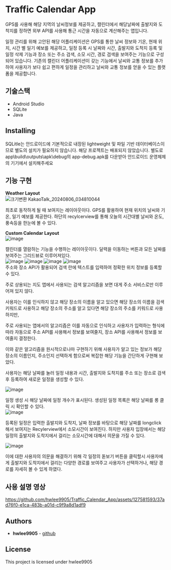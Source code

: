 # Traffic Calendar App
GPS를 사용해 해당 지역의 날씨정보를 제공하고,
캘린더에서 해당날짜에 출발지와 도착지를 정하면 외부 API를 사용해 통근 시간을 자동으로 계산해주는 앱입니다.

일정 관리를 위해 고안된 해당 어플리케이션은 GPS를 통한 날씨 정보와 기온, 현재 위치, 시간 별 일기 예보를 제공하고, 
일정 등록 시 날짜와 시간, 출발지와 도착지 등록 및 일정 삭제 기능과 장소 또는 주소 검색, 소모 시간, 경로 검색을 보여주는 기능으로 구성되어 있습니다.
기존의 캘린더 어플리케이션이 갖는 기능에서 날씨와 교통 정보를 추가하여 사용자가 보다 쉽고 편하게 일정을 관리하고 날씨와 교통 정보를 얻을 수 있는 플랫폼을 제공합니다.
## 기술스택
- Android Studio
- SQLite
- Java

## Installing

SQLitle는 안드로이드에 기본적으로 내장된 lightweight 및 파일 기반 데이터베이스이므로 별도의 설치가 필요하지 않습니다.
해당 프로젝트는 배포되지 않았습니다.
별도로 app\build\outputs\apk\debug의 app-debug.apk를 다운받아 안드로이드 운영체제의 기기에서 설치해주세요

## 기능 구현
**Weather Layout**</br>
![크기변환 KakaoTalk_20240806_034810044](https://github.com/user-attachments/assets/b0429707-2291-4153-8504-ddaeab2d3c2f)

 최초로 동작하게 될 때 보여지는 레이아웃이다. GPS를 활용하여 현재 위치의 날씨와 기온, 일기 예보를 제공한다.
 하단의 recylcerview를 통해 오늘의 시간대별 날씨와 온도, 풍속등을 한눈에 볼 수 있다.</br>
 
**Custom Calendar Layout**</br>
![image](https://github.com/hwlee9905/Traffic_Calendar_App/assets/127581593/c0d10fb6-08b5-4c9c-b1a5-58872cb86f68)


캘린더를 열람하는 기능을 수행하는 레이아웃이다. 달력을 이동하는 버튼과 모든 날짜를 보여주는 그리드뷰로 이루어져있다. </br>
![image](https://github.com/hwlee9905/Traffic_Calendar_App/assets/127581593/536c3deb-0792-426d-87fb-0529ab0c4f7a)
![image](https://github.com/hwlee9905/Traffic_Calendar_App/assets/127581593/61153f9a-4d45-4741-97d3-2c762f3997c2)
![image](https://github.com/hwlee9905/Traffic_Calendar_App/assets/127581593/9f18dac3-affc-4855-9b11-b071f2acd91d)
![image](https://github.com/hwlee9905/Traffic_Calendar_App/assets/127581593/0bb9ca75-e6f2-4bc5-9c73-412fef1ca61c)</br>
주소와 장소 API가 활용되어 검색 란에 텍스트를 입력하여 정확한 위치 정보를 등록할 수 있다. </br>

주로 상용되는 지도 앱에서 사용되는 검색 알고리즘을 보면 대게 주소 서비스로만 이루어져 있지 않다. 

사용자는 이를 인식하지 않고 해당 장소의 이름을 알고 있으면 해당 장소의 이름을 검색 키워드로 사용하고 해당 장소의 주소를 알고 있다면 해당 장소의 주소를 키워드로 사용하지만,

주로 사용되는 앱에서의 알고리즘은 이를 자동으로 인식하고 사용자가 입력하는 형식에 따라 자동으로 주소 API를 사용해서 정보를 보여줄지, 장소 API를 사용해서 정보를 보여줄지 결정한다.

이와 같은 알고리즘을 원시적으로나마 구현하기 위해 사용자가 알고 있는 정보가 해당 장소의 이름인지, 주소인지 선택하게 함으로써 복잡한 해당 기능을 간단하게 구현해 보았다.

사용자는 해당 날짜를 눌러 일정 내용과 시간, 출발지와 도착지를 주소 또는 장소로 검색 후 등록하여 새로운 일정을 생성할 수 있다. </br>

![image](https://github.com/hwlee9905/Traffic_Calendar_App/assets/127581593/d8c86a3c-5e8b-41c1-8408-bb51b16cbea5)</br>

일정 생성 시 해당 날짜에 일정 개수가 표시된다. 생성된 일정 목록은 해당 날짜를 롱 클릭 시 확인할 수 있다.</br>
![image](https://github.com/hwlee9905/Traffic_Calendar_App/assets/127581593/017e375d-50b7-4733-a066-160ea7faa02f)</br>

등록된 일정은 입력한 출발지와 도착지, 날짜 정보를 바탕으로 해당 날짜를 longclick 해서 보여지는 Recylerview에서 소모시간이 보여진다. 
하지만 사용자 입장에서는 해당 일정의 출발지와 도착지에서 걸리는 소모시간에 대해서 의문을 가질 수 있다. </br>

![image](https://github.com/hwlee9905/Traffic_Calendar_App/assets/127581593/5e1698bc-52b6-4483-98c7-04a318a76d2f)</br>

이에 대한 사용자의 의문을 해결하기 위해 각 일정의 돋보기 버튼을 클릭할시 사용자에게 출발지와 도착지에서 걸리는 다양한 경로를 보여주고 사용자가 선택하거나, 해당 경로를 자세히 볼 수 있게 하였다.

## 사용 설명 영상


https://github.com/hwlee9905/Traffic_Calendar_App/assets/127581593/37ad76f0-e1ca-483b-a01d-c9f9a8d1adf9





## Authors

* **hwlee9905** - [github](https://github.com/hwlee9905)

## License

This project is licensed under hwlee9905
